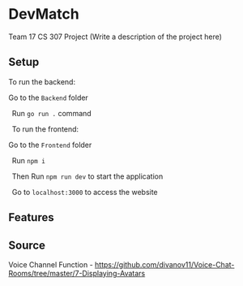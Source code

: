 # DevMatch
Team 17 CS 307 Project
(Write a description of the project here)

## Setup

To run the backend:

Go to the `Backend` folder

&ensp;Run `go run .` command

&ensp;To run the frontend:

Go to the `Frontend` folder

&ensp;Run `npm i`

&ensp;Then Run `npm run dev` to start the application

&ensp;Go to `localhost:3000` to access the website


## Features



## Source
Voice Channel Function - https://github.com/divanov11/Voice-Chat-Rooms/tree/master/7-Displaying-Avatars 
